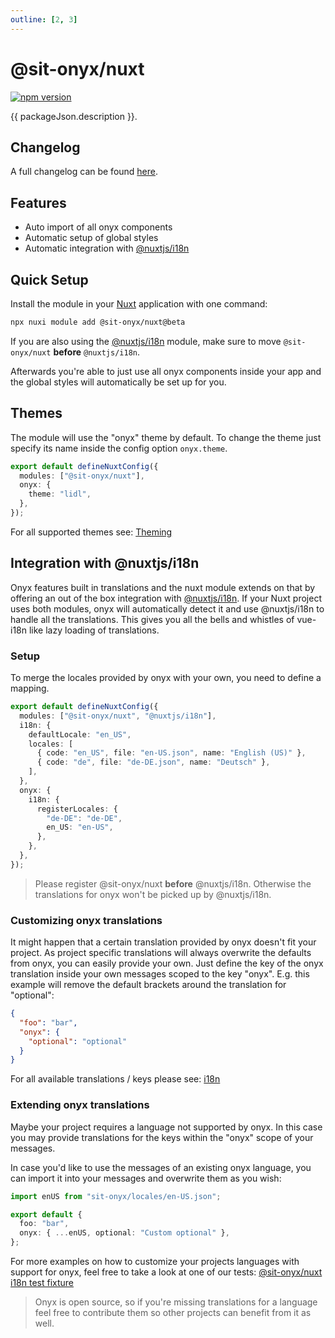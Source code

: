 ```yaml
---
outline: [2, 3]
---
```


<script lang="ts" setup>
import packageJson from "../../../../../packages/nuxt/package.json";
</script>

# @sit-onyx/nuxt

<div class="hide-external-link">

[![npm version](https://badge.fury.io/js/@sit-onyx%2Fnuxt.svg)](https://www.npmjs.com/package/@sit-onyx/nuxt)

</div>

{{ packageJson.description }}.

## Changelog

A full changelog can be found [here](/development/packages/changelogs/nuxt).

## Features

- Auto import of all onyx components
- Automatic setup of global styles
- Automatic integration with [@nuxtjs/i18n](https://i18n.nuxtjs.org/)

## Quick Setup

Install the module in your [Nuxt](https://nuxt.com) application with one command:

```sh
npx nuxi module add @sit-onyx/nuxt@beta
```

If you are also using the [@nuxtjs/i18n](https://i18n.nuxtjs.org/) module, make sure to move `@sit-onyx/nuxt` **before** `@nuxtjs/i18n`.

Afterwards you're able to just use all onyx components inside your app and the global styles will automatically be set up for you.

## Themes

The module will use the "onyx" theme by default. To change the theme just specify its name inside the config option `onyx.theme`.

```ts [nuxt.config.ts]
export default defineNuxtConfig({
  modules: ["@sit-onyx/nuxt"],
  onyx: {
    theme: "lidl",
  },
});
```

For all supported themes see: [Theming](/development/theming#themes)

## Integration with @nuxtjs/i18n

Onyx features built in translations and the nuxt module extends on that by offering an out of the box integration with [@nuxtjs/i18n](https://i18n.nuxtjs.org/).
If your Nuxt project uses both modules, onyx will automatically detect it and use @nuxtjs/i18n to handle all the translations. This gives you all the bells and whistles of vue-i18n like lazy loading of translations.

### Setup

To merge the locales provided by onyx with your own, you need to define a mapping.

```ts [nuxt.config.ts]
export default defineNuxtConfig({
  modules: ["@sit-onyx/nuxt", "@nuxtjs/i18n"],
  i18n: {
    defaultLocale: "en_US",
    locales: [
      { code: "en_US", file: "en-US.json", name: "English (US)" },
      { code: "de", file: "de-DE.json", name: "Deutsch" },
    ],
  },
  onyx: {
    i18n: {
      registerLocales: {
        "de-DE": "de-DE",
        en_US: "en-US",
      },
    },
  },
});
```

> Please register @sit-onyx/nuxt **before** @nuxtjs/i18n. Otherwise the translations for onyx won't be picked up by @nuxtjs/i18n.

### Customizing onyx translations

It might happen that a certain translation provided by onyx doesn't fit your project. As project specific translations will always overwrite the defaults from onyx, you can easily provide your own. Just define the key of the onyx translation inside your own messages scoped to the key "onyx". E.g. this example will remove the default brackets around the translation for "optional":

```json en-US.json
{
  "foo": "bar",
  "onyx": {
    "optional": "optional"
  }
}
```

For all available translations / keys please see: [i18n](/development/i18n#build-in-languages)

### Extending onyx translations

Maybe your project requires a language not supported by onyx. In this case you may provide translations for the keys within the "onyx" scope of your messages.

In case you'd like to use the messages of an existing onyx language, you can import it into your messages and overwrite them as you wish:

```ts customLang.ts
import enUS from "sit-onyx/locales/en-US.json";

export default {
  foo: "bar",
  onyx: { ...enUS, optional: "Custom optional" },
};
```

For more examples on how to customize your projects languages with support for onyx, feel free to take a look at one of our tests: [@sit-onyx/nuxt i18n test fixture](https://github.com/SchwarzIT/onyx/blob/nuxt-i18n/packages/nuxt/test/fixtures/i18n/nuxt.config.ts)

> Onyx is open source, so if you're missing translations for a language feel free to contribute them so other projects can benefit from it as well.
